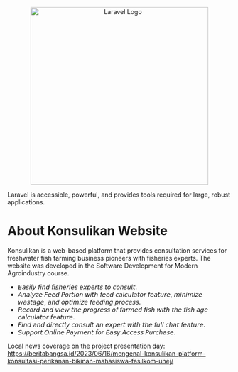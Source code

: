 <p align="center"><a href="https://laravel.com" target="_blank"><img src="https://raw.githubusercontent.com/laravel/art/master/logo-lockup/5%20SVG/2%20CMYK/1%20Full%20Color/laravel-logolockup-cmyk-red.svg" width="400" alt="Laravel Logo"></a></p>Laravel is accessible, powerful, and provides tools required for large, robust applications.

# About Konsulikan Website
Konsulikan is a web-based platform that provides consultation services for freshwater fish farming business pioneers with fisheries experts. The website was developed in the Software Development for Modern Agroindustry course. 

- 𝘌𝘢𝘴𝘪𝘭𝘺 𝘧𝘪𝘯𝘥 𝘧𝘪𝘴𝘩𝘦𝘳𝘪𝘦𝘴 𝘦𝘹𝘱𝘦𝘳𝘵𝘴 𝘵𝘰 𝘤𝘰𝘯𝘴𝘶𝘭𝘵.
- 𝘈𝘯𝘢𝘭𝘺𝘻𝘦 𝘍𝘦𝘦𝘥 𝘗𝘰𝘳𝘵𝘪𝘰𝘯 𝘸𝘪𝘵𝘩 𝘧𝘦𝘦𝘥 𝘤𝘢𝘭𝘤𝘶𝘭𝘢𝘵𝘰𝘳 𝘧𝘦𝘢𝘵𝘶𝘳𝘦, 𝘮𝘪𝘯𝘪𝘮𝘪𝘻𝘦 𝘸𝘢𝘴𝘵𝘢𝘨𝘦, 𝘢𝘯𝘥 𝘰𝘱𝘵𝘪𝘮𝘪𝘻𝘦 𝘧𝘦𝘦𝘥𝘪𝘯𝘨 𝘱𝘳𝘰𝘤𝘦𝘴𝘴.
- 𝘙𝘦𝘤𝘰𝘳𝘥 𝘢𝘯𝘥 𝘷𝘪𝘦𝘸 𝘵𝘩𝘦 𝘱𝘳𝘰𝘨𝘳𝘦𝘴𝘴 𝘰𝘧 𝘧𝘢𝘳𝘮𝘦𝘥 𝘧𝘪𝘴𝘩 𝘸𝘪𝘵𝘩 𝘵𝘩𝘦 𝘧𝘪𝘴𝘩 𝘢𝘨𝘦 𝘤𝘢𝘭𝘤𝘶𝘭𝘢𝘵𝘰𝘳 𝘧𝘦𝘢𝘵𝘶𝘳𝘦.
- 𝘍𝘪𝘯𝘥 𝘢𝘯𝘥 𝘥𝘪𝘳𝘦𝘤𝘵𝘭𝘺 𝘤𝘰𝘯𝘴𝘶𝘭𝘵 𝘢𝘯 𝘦𝘹𝘱𝘦𝘳𝘵 𝘸𝘪𝘵𝘩 𝘵𝘩𝘦 𝘧𝘶𝘭𝘭 𝘤𝘩𝘢𝘵 𝘧𝘦𝘢𝘵𝘶𝘳𝘦.
- 𝘚𝘶𝘱𝘱𝘰𝘳𝘵 𝘖𝘯𝘭𝘪𝘯𝘦 𝘗𝘢𝘺𝘮𝘦𝘯𝘵 𝘧𝘰𝘳 𝘌𝘢𝘴𝘺 𝘈𝘤𝘤𝘦𝘴𝘴 𝘗𝘶𝘳𝘤𝘩𝘢𝘴𝘦.

Local news coverage on the project presentation day: https://beritabangsa.id/2023/06/16/mengenal-konsulikan-platform-konsultasi-perikanan-bikinan-mahasiswa-fasilkom-unej/

